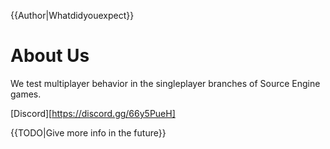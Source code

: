 {{Author|Whatdidyouexpect}}
# About Us

We test multiplayer behavior in the singleplayer branches of Source Engine games.

[Discord][https://discord.gg/66y5PueH]

{{TODO|Give more info in the future}}


